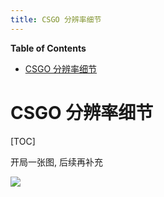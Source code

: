 ```yaml
---
title: CSGO 分辨率细节
---
```


<!-- START doctoc generated TOC please keep comment here to allow auto update -->
<!-- DON'T EDIT THIS SECTION, INSTEAD RE-RUN doctoc TO UPDATE -->
**Table of Contents**

- [CSGO 分辨率细节](#csgo-分辨率细节)

<!-- END doctoc generated TOC please keep comment here to allow auto update -->

# CSGO 分辨率细节

[TOC]

开局一张图, 后续再补充

![](CSGO_Resolution/res.png)
